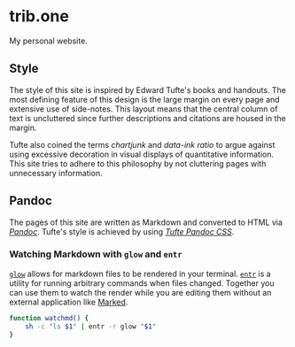 # trib.one

My personal website.

## Style

The style of this site is inspired by Edward Tufte's books and handouts. The most defining feature of this design is the large margin on every page and extensive use of side-notes. This layout means that the central column of text is uncluttered since further descriptions and citations are housed in the margin.

Tufte also coined the terms _chartjunk_ and _data-ink ratio_ to argue against using excessive decoration in visual displays of quantitative information. This site tries to adhere to this philosophy by not cluttering pages with unnecessary information.

## Pandoc

The pages of this site are written as Markdown and converted to HTML via [_Pandoc_](https://pandoc.org/index.html). Tufte's style is achieved by using [_Tufte Pandoc CSS_](https://jez.io/tufte-pandoc-css/).

### Watching Markdown with `glow` and `entr`

[`glow`](https://github.com/charmbracelet/glow) allows for markdown files to be rendered in your terminal. [`entr`](https://github.com/clibs/entr) is a utility for running arbitrary commands when files changed. Together you can use them to watch the render while you are editing them without an external application like [Marked](https://github.com/markedjs/marked).

```sh
function watchmd() {
    sh -c "ls $1" | entr -r glow "$1"
}
```
